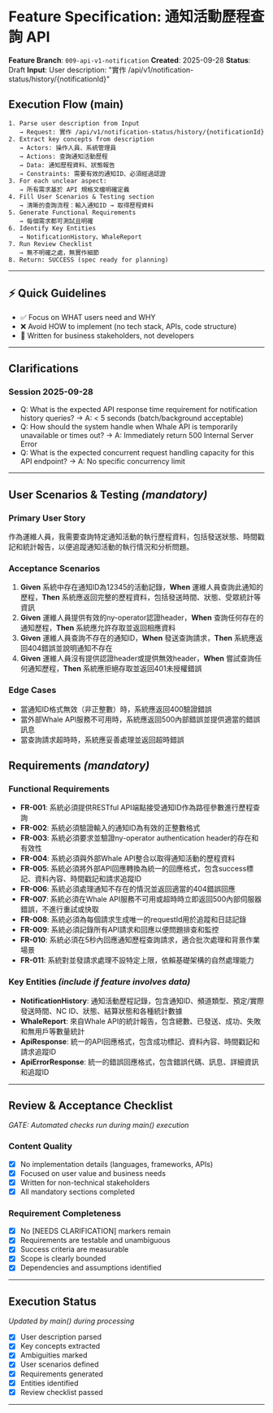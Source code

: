# Feature Specification: 通知活動歷程查詢 API

**Feature Branch**: `009-api-v1-notification`
**Created**: 2025-09-28
**Status**: Draft
**Input**: User description: "實作 /api/v1/notification-status/history/{notificationId}"

## Execution Flow (main)
```
1. Parse user description from Input
   → Request: 實作 /api/v1/notification-status/history/{notificationId}
2. Extract key concepts from description
   → Actors: 操作人員、系統管理員
   → Actions: 查詢通知活動歷程
   → Data: 通知歷程資料、狀態報告
   → Constraints: 需要有效的通知ID、必須經過認證
3. For each unclear aspect:
   → 所有需求基於 API 規格文檔明確定義
4. Fill User Scenarios & Testing section
   → 清晰的查詢流程：輸入通知ID → 取得歷程資料
5. Generate Functional Requirements
   → 每個需求都可測試且明確
6. Identify Key Entities
   → NotificationHistory、WhaleReport
7. Run Review Checklist
   → 無不明確之處，無實作細節
8. Return: SUCCESS (spec ready for planning)
```

---

## ⚡ Quick Guidelines
- ✅ Focus on WHAT users need and WHY
- ❌ Avoid HOW to implement (no tech stack, APIs, code structure)
- 👥 Written for business stakeholders, not developers

---

## Clarifications

### Session 2025-09-28
- Q: What is the expected API response time requirement for notification history queries? → A: < 5 seconds (batch/background acceptable)
- Q: How should the system handle when Whale API is temporarily unavailable or times out? → A: Immediately return 500 Internal Server Error
- Q: What is the expected concurrent request handling capacity for this API endpoint? → A: No specific concurrency limit

---

## User Scenarios & Testing *(mandatory)*

### Primary User Story
作為運維人員，我需要查詢特定通知活動的執行歷程資料，包括發送狀態、時間戳記和統計報告，以便追蹤通知活動的執行情況和分析問題。

### Acceptance Scenarios
1. **Given** 系統中存在通知ID為12345的活動記錄，**When** 運維人員查詢此通知的歷程，**Then** 系統應返回完整的歷程資料，包括發送時間、狀態、受眾統計等資訊
2. **Given** 運維人員提供有效的ny-operator認證header，**When** 查詢任何存在的通知歷程，**Then** 系統應允許存取並返回相應資料
3. **Given** 運維人員查詢不存在的通知ID，**When** 發送查詢請求，**Then** 系統應返回404錯誤並說明通知不存在
4. **Given** 運維人員沒有提供認證header或提供無效header，**When** 嘗試查詢任何通知歷程，**Then** 系統應拒絕存取並返回401未授權錯誤

### Edge Cases
- 當通知ID格式無效（非正整數）時，系統應返回400驗證錯誤
- 當外部Whale API服務不可用時，系統應返回500內部錯誤並提供適當的錯誤訊息
- 當查詢請求超時時，系統應妥善處理並返回超時錯誤

## Requirements *(mandatory)*

### Functional Requirements
- **FR-001**: 系統必須提供RESTful API端點接受通知ID作為路徑參數進行歷程查詢
- **FR-002**: 系統必須驗證輸入的通知ID為有效的正整數格式
- **FR-003**: 系統必須要求並驗證ny-operator authentication header的存在和有效性
- **FR-004**: 系統必須與外部Whale API整合以取得通知活動的歷程資料
- **FR-005**: 系統必須將外部API回應轉換為統一的回應格式，包含success標記、資料內容、時間戳記和請求追蹤ID
- **FR-006**: 系統必須處理通知不存在的情況並返回適當的404錯誤回應
- **FR-007**: 系統必須在Whale API服務不可用或超時時立即返回500內部伺服器錯誤，不進行重試或快取
- **FR-008**: 系統必須為每個請求生成唯一的requestId用於追蹤和日誌記錄
- **FR-009**: 系統必須記錄所有API請求和回應以便問題排查和監控
- **FR-010**: 系統必須在5秒內回應通知歷程查詢請求，適合批次處理和背景作業場景
- **FR-011**: 系統對並發請求處理不設特定上限，依賴基礎架構的自然處理能力

### Key Entities *(include if feature involves data)*
- **NotificationHistory**: 通知活動歷程記錄，包含通知ID、頻道類型、預定/實際發送時間、NC ID、狀態、結算狀態和各種統計數據
- **WhaleReport**: 來自Whale API的統計報告，包含總數、已發送、成功、失敗和無用戶等數量統計
- **ApiResponse**: 統一的API回應格式，包含成功標記、資料內容、時間戳記和請求追蹤ID
- **ApiErrorResponse**: 統一的錯誤回應格式，包含錯誤代碼、訊息、詳細資訊和追蹤ID

---

## Review & Acceptance Checklist
*GATE: Automated checks run during main() execution*

### Content Quality
- [x] No implementation details (languages, frameworks, APIs)
- [x] Focused on user value and business needs
- [x] Written for non-technical stakeholders
- [x] All mandatory sections completed

### Requirement Completeness
- [x] No [NEEDS CLARIFICATION] markers remain
- [x] Requirements are testable and unambiguous
- [x] Success criteria are measurable
- [x] Scope is clearly bounded
- [x] Dependencies and assumptions identified

---

## Execution Status
*Updated by main() during processing*

- [x] User description parsed
- [x] Key concepts extracted
- [x] Ambiguities marked
- [x] User scenarios defined
- [x] Requirements generated
- [x] Entities identified
- [x] Review checklist passed

---